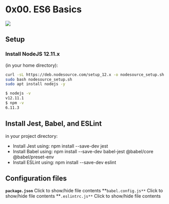 # 0x00. ES6 Basics

![](https://s3.amazonaws.com/alx-intranet.hbtn.io/uploads/medias/2019/12/08806026ef621f900121.png?X-Amz-Algorithm=AWS4-HMAC-SHA256&X-Amz-Credential=AKIARDDGGGOUSBVO6H7D%2F20230123%2Fus-east-1%2Fs3%2Faws4_request&X-Amz-Date=20230123T121311Z&X-Amz-Expires=86400&X-Amz-SignedHeaders=host&X-Amz-Signature=47e6ee89837afd4b3b0fdf18c39fd992103532d1cf2a77744c93222a7de5d4f1)

## Setup
### Install NodeJS 12.11.x
(in your home directory):
```sh
curl -sL https://deb.nodesource.com/setup_12.x -o nodesource_setup.sh
sudo bash nodesource_setup.sh
sudo apt install nodejs -y
```
```sh
$ nodejs -v
v12.11.1
$ npm -v
6.11.3
```

## Install Jest, Babel, and ESLint
in your project directory:

- Install Jest using: npm install --save-dev jest
- Install Babel using: npm install --save-dev babel-jest @babel/core @babel/preset-env
- Install ESLint using: npm install --save-dev eslint


## Configuration files
**`package.json`**
Click to show/hide file contents
**`babel.config.js**`
Click to show/hide file contents
**`.eslintrc.js**`
Click to show/hide file contents
